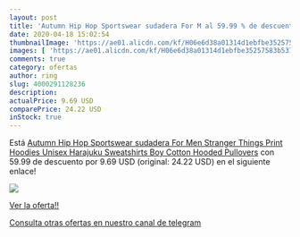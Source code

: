 ```yaml
---
layout: post
title: 'Autumn Hip Hop Sportswear sudadera For M al 59.99 % de descuento'
date: 2020-04-18 15:02:54
thumbnailImage: 'https://ae01.alicdn.com/kf/H06e6d38a01314d1ebfbe35257583b537A/Autumn-Hip-Hop-Sportswear-sudadera-For-Men-Stranger-Things-Print-Hoodies-Unisex-Harajuku-Sweatshirts-Boy-Cotton.jpg_350x350._SL200_.jpg'
images: [ 'https://ae01.alicdn.com/kf/H06e6d38a01314d1ebfbe35257583b537A/Autumn-Hip-Hop-Sportswear-sudadera-For-Men-Stranger-Things-Print-Hoodies-Unisex-Harajuku-Sweatshirts-Boy-Cotton.jpg_350x350._SL200_.jpg' ]
comments: true
category: ofertas
author: ring
slug: 4000291128236
description:
actualPrice: 9.69 USD
comparePrice: 24.22 USD
inStock: true
---
```


Está [Autumn Hip Hop Sportswear sudadera For Men Stranger Things Print Hoodies Unisex Harajuku Sweatshirts Boy Cotton Hooded Pullovers](https://www.amazon.com/dp/4000291128236/?tag=redken08-20) con 59.99 de descuento por 9.69 USD (original: 24.22 USD) en el siguiente enlace!

[![](https://ae01.alicdn.com/kf/H06e6d38a01314d1ebfbe35257583b537A/Autumn-Hip-Hop-Sportswear-sudadera-For-Men-Stranger-Things-Print-Hoodies-Unisex-Harajuku-Sweatshirts-Boy-Cotton.jpg_350x350._SL200_.jpg)](https://www.amazon.com/dp/4000291128236/?tag=redken08-20)

[Ver la oferta!!](https://www.amazon.com/dp/4000291128236/?tag=redken08-20)

[Consulta otras ofertas en nuestro canal de telegram](https://t.me/s/ofertas25)

